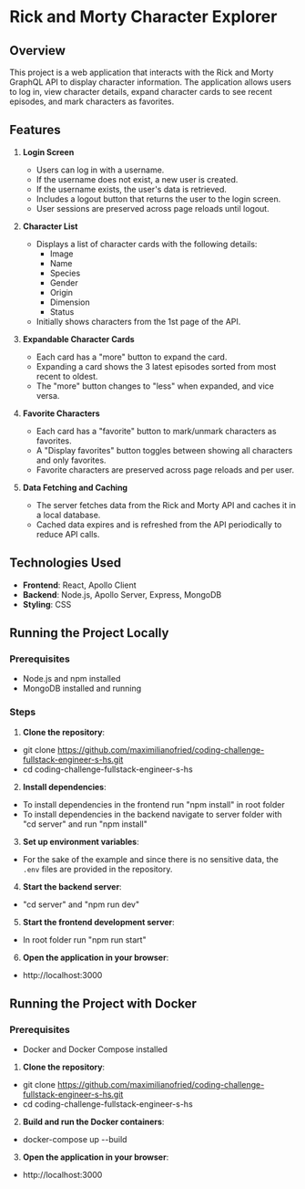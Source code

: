# Rick and Morty Character Explorer

## Overview

This project is a web application that interacts with the Rick and Morty GraphQL API to display character information. The application allows users to log in, view character details, expand character cards to see recent episodes, and mark characters as favorites.

## Features

1. **Login Screen**

   - Users can log in with a username.
   - If the username does not exist, a new user is created.
   - If the username exists, the user's data is retrieved.
   - Includes a logout button that returns the user to the login screen.
   - User sessions are preserved across page reloads until logout.

2. **Character List**

   - Displays a list of character cards with the following details:
     - Image
     - Name
     - Species
     - Gender
     - Origin
     - Dimension
     - Status
   - Initially shows characters from the 1st page of the API.

3. **Expandable Character Cards**

   - Each card has a "more" button to expand the card.
   - Expanding a card shows the 3 latest episodes sorted from most recent to oldest.
   - The "more" button changes to "less" when expanded, and vice versa.

4. **Favorite Characters**

   - Each card has a "favorite" button to mark/unmark characters as favorites.
   - A "Display favorites" button toggles between showing all characters and only favorites.
   - Favorite characters are preserved across page reloads and per user.

5. **Data Fetching and Caching**
   - The server fetches data from the Rick and Morty API and caches it in a local database.
   - Cached data expires and is refreshed from the API periodically to reduce API calls.

## Technologies Used

- **Frontend**: React, Apollo Client
- **Backend**: Node.js, Apollo Server, Express, MongoDB
- **Styling**: CSS

## Running the Project Locally

### Prerequisites

- Node.js and npm installed
- MongoDB installed and running

### Steps

1. **Clone the repository**:

- git clone https://github.com/maximilianofried/coding-challenge-fullstack-engineer-s-hs.git
- cd coding-challenge-fullstack-engineer-s-hs

2. **Install dependencies**:

- To install dependencies in the frontend run "npm install" in root folder
- To install dependencies in the backend navigate to server folder with "cd server" and run "npm install"

3. **Set up environment variables**:

- For the sake of the example and since there is no sensitive data, the `.env` files are provided in the repository.

4. **Start the backend server**:

- "cd server" and "npm run dev"

5. **Start the frontend development server**:

- In root folder run "npm run start"

6. **Open the application in your browser**:

- http://localhost:3000

## Running the Project with Docker

### Prerequisites

- Docker and Docker Compose installed

1. **Clone the repository**:

- git clone https://github.com/maximilianofried/coding-challenge-fullstack-engineer-s-hs.git
- cd coding-challenge-fullstack-engineer-s-hs

2. **Build and run the Docker containers**:

- docker-compose up --build

3. **Open the application in your browser**:

- http://localhost:3000
